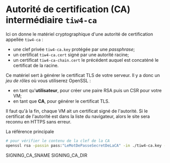 Autorité de certification (CA) intermédiaire `tiw4-ca`
======================================================

Ici on donne le matériel cryptographique d'une autorité de certification appellée `tiw4-ca` :

- une clef privée `tiw4-ca.key` protégée par une _passphrase_;
- un certificat `tiw4-ca.cert` signé par une autorité racine;
- un certificat `tiw4-ca-chain.cert` le précédent auquel est concaténé le certificat de la racine.

Ce matériel sert à générer le certificat TLS de votre serveur.
Il y a donc un _jeu de rôles_ où vous utiliserez OpenSSL :

- en tant qu'**utilisateur**, pour créer une paire RSA puis un CSR pour votre VM;
- en tant que **CA**, pour générer le certificat TLS.

Il faut qu'à la fin, chaque VM ait un certificat signé de l'autorité.
Si le certificat de l'autorité est dans la liste du navigateur, alors le site sera reconnu en HTTPS sans erreur.

La référence principale

```bash
# pour vérifier le contenu de la clef de la CA
openssl rsa -passin pass:"LeMotDePasseSecretDeLaCA" -in ./tiw4-ca.key -noout -text
```
SIGNING_CA_SNAME
SIGNING_CA_DIR